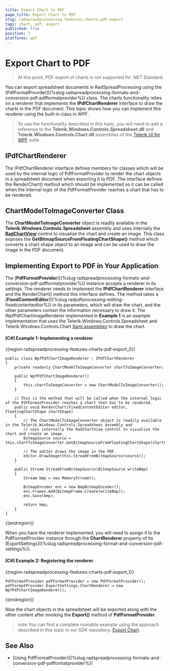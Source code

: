 ```yaml
---
title: Export Chart to PDF
page_title: Export Chart to PDF
slug: radspreadprocessing-features-charts-pdf-export
tags: chart, pdf, export
published: True
position: 7
platforms: wpf
---
```


# Export Chart to PDF

> At this point, PDF export of charts is not supported for .NET Standard.

You can export spreadsheet documents in RadSpreadProcessing using the [PdfFormatProvider]({%slug radspreadprocessing-formats-and-conversion-pdf-pdfformatprovider%}) class. The charts functionality relies on a renderer that implements the **IPdfChartRenderer** interface to draw the charts in the PDF document. This topic shows how you can implement this renderer using the built-in class in WPF.

>To use the functionality described in this topic, you will need to add a reference to the **Telerik.Windows.Controls.Spreadsheet.dll** and **Telerik.Windows.Controls.Chart.dll** assemblies of the [Telerik UI for WPF](https://www.telerik.com/products/wpf/overview.aspx) suite.

## IPdfChartRenderer

The IPdfChartRenderer interface defines members for classes which will be used by the internal logic of PdfFormatProvider to render the chart objects in a spreadsheet document when exporting it to PDF. The interface defines the RenderChart() method which should be implemented so it can be called when the internal logic of the PdfFormatProvider reaches a chart that has to be rendered.

## ChartModelToImageConverter Class

The **ChartModelToImageConverter** object is readily available in the **Telerik.Windows.Controls.Spreadsheet** assembly and uses internally the [**RadChartView**](https://docs.telerik.com/devtools/wpf/controls/radchartview/overview) control to visualize the chart and create an image. This class exposes the **GetBitmapSourceFromFloatingChartShape()** method which converts a chart shape object to an image and can be used to draw the image in the PDF document.

## Implementing Export to PDF in Your Application

The [**PdfFormatProvider**]({%slug radspreadprocessing-formats-and-conversion-pdf-pdfformatprovider%}) instance accepts a renderer in its settings. The renderer needs to implement the **IPdfChartRenderer** interface and the RenderChart() method this interface defines. The method takes a [**FixedContentEditor**]({%slug radpdfprocessing-editing-fixedcontenteditor%}) in its parameters, which will draw the chart, and the other parameters contain the information necessary to draw it. The WpfPdfChartImageRenderer implemented in **Example 1** is an example implementation that uses the Telerik.Windows.Controls.Spreadsheet and Telerik.Windows.Controls.Chart [Xaml assemblies](https://docs.telerik.com/devtools/wpf/styling-and-appearance/xaml-vs-noxaml) to draw the chart.

#### [C#] Example 1: Implementing a renderer

{{region radspreadprocessing-features-charts-pdf-export_0}}
	
 	public class WpfPdfChartImageRenderer : IPdfChartRenderer
    {
        private readonly ChartModelToImageConverter chartToImageConverter;

        public WpfPdfChartImageRenderer()
        {
            this.chartToImageConverter = new ChartModelToImageConverter();
        }

        // This is the method that will be called when the internal logic of the PdfFormatProvider reaches a chart that has to be rendered.
        public void RenderChart(FixedContentEditor editor, FloatingChartShape chartShape)
        {
            // The ChartModelToImageConverter object is readily available in the Telerik.Windows.Controls.Spreadsheet assembly and
            // uses internally the RadChartView control to visualize the chart and create an image.
            BitmapSource source = this.chartToImageConverter.GetBitmapSourceFromFloatingChartShape(chartShape);

            // The editor draws the image in the PDF.
            editor.DrawImage(this.StreamFromBitmapSource(source));
        }

        public Stream StreamFromBitmapSource(BitmapSource writeBmp)
        {
            Stream bmp = new MemoryStream();

            BitmapEncoder enc = new BmpBitmapEncoder();
            enc.Frames.Add(BitmapFrame.Create(writeBmp));
            enc.Save(bmp);

            return bmp;
        }
    }
{{endregion}}

When you have the renderer implemented, you will need to assign it to the PdfFormatProvider instance through the **ChartRenderer** property of its [ExportSettings]({%slug radspreadprocessing-format-and-conversion-pdf-settings%}). 

#### [C#] Example 2: Registering the renderer

{{region radspreadprocessing-features-charts-pdf-export_1}}
	
	PdfFormatProvider pdfFormatProvider = new PdfFormatProvider();
	pdfFormatProvider.ExportSettings.ChartRenderer = new WpfPdfChartImageRenderer();
{{endregion}}

Now the chart objects in the spreadsheet will be exported along with the other content after invoking the **Export()** method of **PdfFormatProvider**.

>note You can find a complete runnable example using the approach described in this topic in our SDK repository: [Export Chart](https://github.com/telerik/document-processing-sdk/tree/master/SpreadProcessing/ExportChart).

## See Also 

* [Using PdfFormatProvider]({%slug radspreadprocessing-formats-and-conversion-pdf-pdfformatprovider%})
